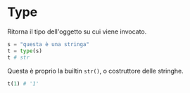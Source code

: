 # Type

Ritorna il tipo dell'oggetto su cui viene invocato.

```python
s = "questa è una stringa"
t = type(s)
t # str
```

Questa è proprio la builtin `str()`, o costruttore delle stringhe.

```python
t(1) # '1'
```
